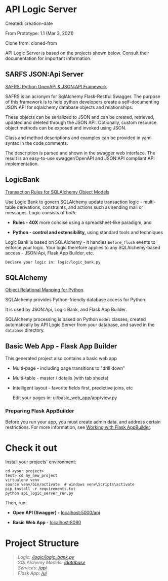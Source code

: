 # API Logic Server

Created: creation-date

From Prototype: 1.1 (Mar 3, 2021)

Clone from: cloned-from

API Logic Server is based on the projects shown below.
Consult their documentation for important information.

## SARFS JSON:Api Server

[SAFRS: Python OpenAPI & JSON:API Framework](https://github.com/thomaxxl/safrs)

SAFRS is an acronym for SqlAlchemy Flask-Restful Swagger.
The purpose of this framework is to help python developers create
a self-documenting JSON API for sqlalchemy database objects and relationships.

These objects can be serialized to JSON and can be
created, retrieved, updated and deleted through the JSON API.
Optionally, custom resource object methods can be exposed and invoked using JSON.

Class and method descriptions and examples can be provided
in yaml syntax in the code comments.

The description is parsed and shown in the swagger web interface.
The result is an easy-to-use
swagger/OpenAPI and JSON:API compliant API implementation.

## LogicBank

[Transaction Rules for SQLAlchemy Object Models](https://github.com/valhuber/logicbank)

Use Logic Bank to govern SQLAlchemy update transaction logic - multi-table derivations, constraints, and actions such as sending mail or messages. Logic consists of _both:_

*   **Rules - 40X** more concise using a spreadsheet-like paradigm, and

*   **Python - control and extensibility,** using standard tools and techniques

Logic Bank is based on SQLAlchemy - it handles `before_flush` events to enforce your logic.
Your logic therefore applies to any SQLAlchemy-based access - JSON:Api, Flask App Builder, etc.

    Declare your logic in: logic/logic_bank.py


## SQLAlchemy

[Object Relational Mapping for Python](https://docs.sqlalchemy.org/en/13/).

SQLAlchemy provides Python-friendly database access for Python.

It is used by JSON:Api, Logic Bank, and Flask App Builder.

SQLAlchemy processing is based on Python `model` classes,
created automatically by API Logic Server from your database,
and saved in the `database` directory.



## Basic Web App - Flask App Builder

This generated project also contains a basic web app
* Multi-page - including page transitions to "drill down"
* Multi-table - master / details (with tab sheets)
* Intelligent layout - favorite fields first, predictive joins, etc


    Edit your pages in: ui/basic_web_app/app/view.py

### Preparing Flask AppBuilder
Before you run your app, you must create admin data,
and address certain restrictions.  For more information, see
[Working with Flask AppBuilder](https://github.com/valhuber/ApiLogicServer/wiki/Working-with-Flask-AppBuilder).


# Check it out
Install your projects' environment:
```
cd <your project>
test> cd my_new_project
virtualenv venv
source venv/bin/activate  # windows venv\Scripts\activate
pip install -r requirements.txt
python api_logic_server_run.py
```
Then, run:
* **Open API (Swagger) -** [localhost:5000/api](localhost:5000/api)

* **Basic Web App -** [localhost:8080](/localhost:8080)

# Project Structure

>*Logic: [/logic/logic_bank.py](/logic/logic_bank.py)*  
*SQLAlchemy Models: [/database](/database/models.py)*  
*Services: [/api](/api/expose_services.py)*  
*Flask App: [/ui](/ui/basic_web_app/run.py)*  
